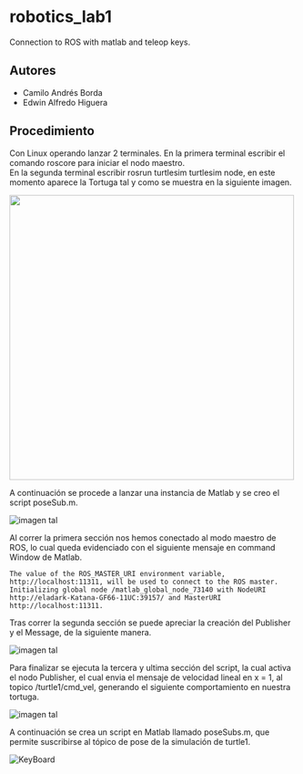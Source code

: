 # robotics_lab1
Connection to ROS with matlab and teleop keys.

## Autores

- Camilo Andrés Borda
- Edwin Alfredo Higuera

## Procedimiento

<p>Con Linux operando lanzar 2 terminales. En la primera terminal escribir el comando roscore
para iniciar el nodo maestro. <br>En la segunda terminal escribir rosrun turtlesim turtlesim node, en este momento aparece la Tortuga tal y como se muestra en la siguiente imagen.</p>

<img src="https://i.postimg.cc/zHpqHHZG/2022-04-06-19-05.png" width="500" height="500">

<p>A continuación se procede a lanzar una instancia de Matlab y se creo el script poseSub.m.</p>

![imagen tal](https://i.postimg.cc/nCrDtZZf/2022-04-07-07-20.png)

<p>Al correr la primera sección nos hemos conectado al modo maestro de ROS, lo cual queda evidenciado con el siguiente mensaje en command Window de Matlab.</p>

```
The value of the ROS_MASTER_URI environment variable, http://localhost:11311, will be used to connect to the ROS master.
Initializing global node /matlab_global_node_73140 with NodeURI http://eladark-Katana-GF66-11UC:39157/ and MasterURI http://localhost:11311.
```
<p>Tras correr la segunda sección se puede apreciar la creación del Publisher y el Message, de la siguiente manera. </p>

![imagen tal](https://i.postimg.cc/0r5Y8jwb/2022-04-07-07-54.png)

<p>Para finalizar se ejecuta la tercera y ultima sección del script, la cual activa el nodo Publisher, el cual envia el mensaje de velocidad lineal en x = 1, al topico /turtle1/cmd_vel, generando el siguiente comportamiento en nuestra tortuga. </p>

![imagen tal](https://i.postimg.cc/0K98Nd44/2022-04-06-19-15.png)

<p>A continuación se crea un script en Matlab llamado poseSubs.m, que permite suscribirse al tópico de pose de la simulación de turtle1.</p>





![KeyBoard](https://i.postimg.cc/RqXH8hkT/2022-04-06-23-29.png)